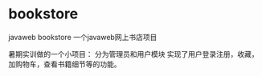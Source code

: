# bookstore
javaweb bookstore
一个javaweb网上书店项目
 
 暑期实训做的一个小项目：
 分为管理员和用户模块
 实现了用户登录注册，收藏，加购物车，查看书籍细节等的功能。
